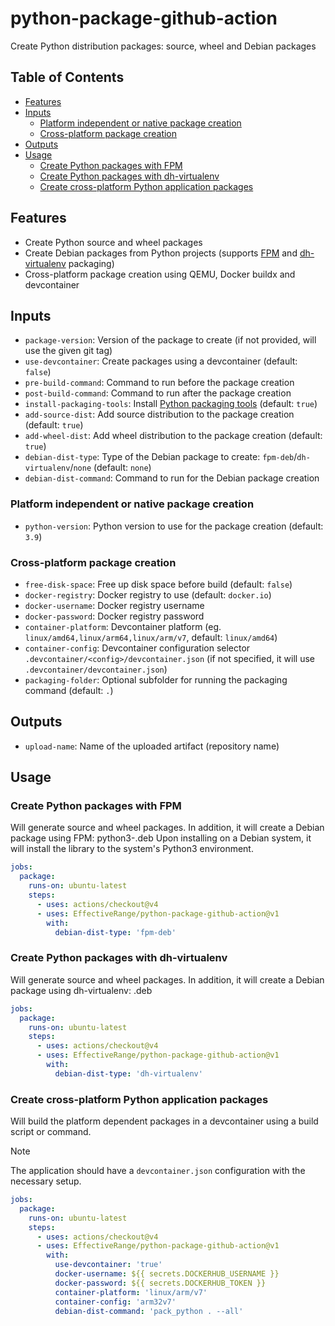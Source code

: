 # python-package-github-action

Create Python distribution packages: source, wheel and Debian packages

## Table of Contents

- [Features](#features)
- [Inputs](#inputs)
  - [Platform independent or native package creation](#platform-independent-or-native-package-creation)
  - [Cross-platform package creation](#cross-platform-package-creation)
- [Outputs](#outputs)
- [Usage](#usage)
  - [Create Python packages with FPM](#create-python-packages-with-fpm)
  - [Create Python packages with dh-virtualenv](#create-python-packages-with-dh-virtualenv)
  - [Create cross-platform Python application packages](#create-cross-platform-python-application-packages)

## Features

- Create Python source and wheel packages
- Create Debian packages from Python projects (supports [FPM](https://fpm.readthedocs.io/en/latest/)
  and [dh-virtualenv](https://dh-virtualenv.readthedocs.io/en/latest/) packaging)
- Cross-platform package creation using QEMU, Docker buildx and devcontainer

## Inputs

- `package-version`: Version of the package to create (if not provided, will use the given git tag)
- `use-devcontainer`: Create packages using a devcontainer (default: `false`)
- `pre-build-command`: Command to run before the package creation
- `post-build-command`: Command to run after the package creation
- `install-packaging-tools`: Install [Python packaging tools](https://github.com/EffectiveRange/packaging-tools/tree/main/python) (default: `true`)
- `add-source-dist`: Add source distribution to the package creation (default: `true`)
- `add-wheel-dist`: Add wheel distribution to the package creation (default: `true`)
- `debian-dist-type`: Type of the Debian package to create: `fpm-deb`/`dh-virtualenv`/`none` (default: `none`)
- `debian-dist-command`: Command to run for the Debian package creation

### Platform independent or native package creation

- `python-version`: Python version to use for the package creation (default: `3.9`)

### Cross-platform package creation

- `free-disk-space`: Free up disk space before build (default: `false`)
- `docker-registry`: Docker registry to use (default: `docker.io`)
- `docker-username`: Docker registry username
- `docker-password`: Docker registry password
- `container-platform`: Devcontainer platform (eg. `linux/amd64,linux/arm64,linux/arm/v7`, default: `linux/amd64`)
- `container-config`: Devcontainer configuration selector `.devcontainer/<config>/devcontainer.json` (if not
  specified, it will use `.devcontainer/devcontainer.json`)
- `packaging-folder`: Optional subfolder for running the packaging command (default: `.`)

## Outputs

- `upload-name`: Name of the uploaded artifact (repository name)

## Usage

### Create Python packages with FPM

Will generate source and wheel packages.
In addition, it will create a Debian package using FPM: python3-<library>.deb
Upon installing on a Debian system, it will install the library to the system's Python3 environment.

```yaml
jobs:
  package:
    runs-on: ubuntu-latest
    steps:
      - uses: actions/checkout@v4
      - uses: EffectiveRange/python-package-github-action@v1
        with:
          debian-dist-type: 'fpm-deb'
```

### Create Python packages with dh-virtualenv

Will generate source and wheel packages.
In addition, it will create a Debian package using dh-virtualenv: <application>.deb

```yaml
jobs:
  package:
    runs-on: ubuntu-latest
    steps:
      - uses: actions/checkout@v4
      - uses: EffectiveRange/python-package-github-action@v1
        with:
          debian-dist-type: 'dh-virtualenv'
```

### Create cross-platform Python application packages

Will build the platform dependent packages in a devcontainer using a build script or command.

> [!Note]
> The application should have a `devcontainer.json` configuration with the necessary setup.

```yaml
jobs:
  package:
    runs-on: ubuntu-latest
    steps:
      - uses: actions/checkout@v4
      - uses: EffectiveRange/python-package-github-action@v1
        with:
          use-devcontainer: 'true'
          docker-username: ${{ secrets.DOCKERHUB_USERNAME }}
          docker-password: ${{ secrets.DOCKERHUB_TOKEN }}
          container-platform: 'linux/arm/v7'
          container-config: 'arm32v7'
          debian-dist-command: 'pack_python . --all'
```
